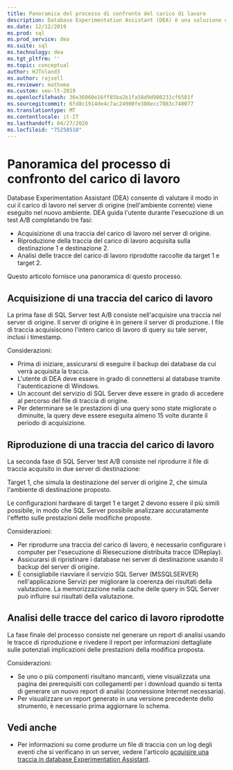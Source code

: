 ```yaml
---
title: Panoramica del processo di confronto del carico di lavoro
description: Database Experimentation Assistant (DEA) è una soluzione di test A/B per le modifiche in ambienti SQL Server, ad esempio aggiornamenti o nuovi indici.
ms.date: 12/12/2019
ms.prod: sql
ms.prod_service: dea
ms.suite: sql
ms.technology: dea
ms.tgt_pltfrm: ''
ms.topic: conceptual
author: HJToland3
ms.author: rajsell
ms.reviewer: mathoma
ms.custom: seo-lt-2019
ms.openlocfilehash: 36e36060e16ff85ba2b1fa58d9d900231cf6581f
ms.sourcegitcommit: 6fd8c1914de4c7ac24900fe388ecc7883c740077
ms.translationtype: MT
ms.contentlocale: it-IT
ms.lasthandoff: 04/27/2020
ms.locfileid: "75258518"
---
```

# <a name="overview-of-the-workload-comparison-process"></a>Panoramica del processo di confronto del carico di lavoro

Database Experimentation Assistant (DEA) consente di valutare il modo in cui il carico di lavoro nel server di origine (nell'ambiente corrente) viene eseguito nel nuovo ambiente. DEA guida l'utente durante l'esecuzione di un test A/B completando tre fasi:

- Acquisizione di una traccia del carico di lavoro nel server di origine.
- Riproduzione della traccia del carico di lavoro acquisita sulla destinazione 1 e destinazione 2.
- Analisi delle tracce del carico di lavoro riprodotte raccolte da target 1 e target 2.

Questo articolo fornisce una panoramica di questo processo.

## <a name="capturing-a-workload-trace"></a>Acquisizione di una traccia del carico di lavoro

La prima fase di SQL Server test A/B consiste nell'acquisire una traccia nel server di origine. Il server di origine è in genere il server di produzione. I file di traccia acquisiscono l'intero carico di lavoro di query su tale server, inclusi i timestamp.

Considerazioni:

- Prima di iniziare, assicurarsi di eseguire il backup dei database da cui verrà acquisita la traccia.
- L'utente di DEA deve essere in grado di connettersi al database tramite l'autenticazione di Windows.
- Un account del servizio di SQL Server deve essere in grado di accedere al percorso del file di traccia di origine.
- Per determinare se le prestazioni di una query sono state migliorate o diminuite, la query deve essere eseguita almeno 15 volte durante il periodo di acquisizione.

## <a name="replaying-a-workload-trace"></a>Riproduzione di una traccia del carico di lavoro

La seconda fase di SQL Server test A/B consiste nel riprodurre il file di traccia acquisito in due server di destinazione:

Target 1, che simula la destinazione del server di origine 2, che simula l'ambiente di destinazione proposto.

Le configurazioni hardware di target 1 e target 2 devono essere il più simili possibile, in modo che SQL Server possibile analizzare accuratamente l'effetto sulle prestazioni delle modifiche proposte.

Considerazioni:

- Per riprodurre una traccia del carico di lavoro, è necessario configurare i computer per l'esecuzione di Riesecuzione distribuita tracce (DReplay).
- Assicurarsi di ripristinare i database nei server di destinazione usando il backup del server di origine.
- È consigliabile riavviare il servizio SQL Server (MSSQLSERVER) nell'applicazione Servizi per migliorare la coerenza dei risultati della valutazione. La memorizzazione nella cache delle query in SQL Server può influire sui risultati della valutazione.

## <a name="analyzing-the-replayed-workload-traces"></a>Analisi delle tracce del carico di lavoro riprodotte

La fase finale del processo consiste nel generare un report di analisi usando le tracce di riproduzione e rivedere il report per informazioni dettagliate sulle potenziali implicazioni delle prestazioni della modifica proposta.

Considerazioni:

- Se uno o più componenti risultano mancanti, viene visualizzata una pagina dei prerequisiti con collegamenti per i download quando si tenta di generare un nuovo report di analisi (connessione Internet necessaria).
- Per visualizzare un report generato in una versione precedente dello strumento, è necessario prima aggiornare lo schema.

## <a name="see-also"></a>Vedi anche

- Per informazioni su come produrre un file di traccia con un log degli eventi che si verificano in un server, vedere l'articolo [acquisire una traccia in database Experimentation Assistant](database-experimentation-assistant-capture-trace.md).